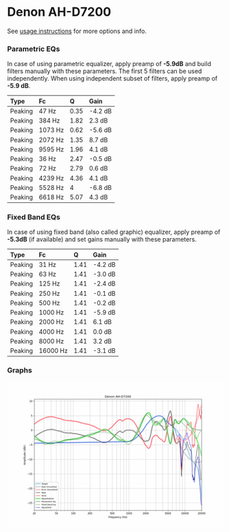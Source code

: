 # Denon AH-D7200
See [usage instructions](https://github.com/jaakkopasanen/AutoEq#usage) for more options and info.

### Parametric EQs
In case of using parametric equalizer, apply preamp of **-5.9dB** and build filters manually
with these parameters. The first 5 filters can be used independently.
When using independent subset of filters, apply preamp of **-5.9 dB**.

| Type    | Fc      |    Q | Gain    |
|:--------|:--------|:-----|:--------|
| Peaking | 47 Hz   | 0.35 | -4.2 dB |
| Peaking | 384 Hz  | 1.82 | 2.3 dB  |
| Peaking | 1073 Hz | 0.62 | -5.6 dB |
| Peaking | 2072 Hz | 1.35 | 8.7 dB  |
| Peaking | 9595 Hz | 1.96 | 4.1 dB  |
| Peaking | 36 Hz   | 2.47 | -0.5 dB |
| Peaking | 72 Hz   | 2.79 | 0.6 dB  |
| Peaking | 4239 Hz | 4.36 | 4.1 dB  |
| Peaking | 5528 Hz | 4    | -6.8 dB |
| Peaking | 6618 Hz | 5.07 | 4.3 dB  |

### Fixed Band EQs
In case of using fixed band (also called graphic) equalizer, apply preamp of **-5.3dB**
(if available) and set gains manually with these parameters.

| Type    | Fc       |    Q | Gain    |
|:--------|:---------|:-----|:--------|
| Peaking | 31 Hz    | 1.41 | -4.2 dB |
| Peaking | 63 Hz    | 1.41 | -3.0 dB |
| Peaking | 125 Hz   | 1.41 | -2.4 dB |
| Peaking | 250 Hz   | 1.41 | -0.1 dB |
| Peaking | 500 Hz   | 1.41 | -0.2 dB |
| Peaking | 1000 Hz  | 1.41 | -5.9 dB |
| Peaking | 2000 Hz  | 1.41 | 6.1 dB  |
| Peaking | 4000 Hz  | 1.41 | 0.0 dB  |
| Peaking | 8000 Hz  | 1.41 | 3.2 dB  |
| Peaking | 16000 Hz | 1.41 | -3.1 dB |

### Graphs
![](./Denon%20AH-D7200.png)